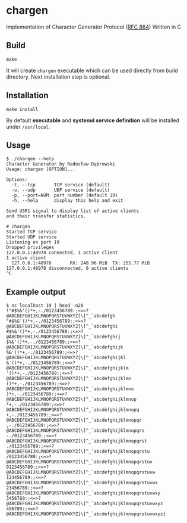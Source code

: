 # chargen

Implementation of Character Generator Protocol ([RFC 864][1]) Written in C

## Build

```
make
```

It will create `chargen` executable which can be used directly from build
directory. Next installation step is optional.

## Installation

```
make install
```

By default **executable** and **systemd service definition** will be installed
under `/usr/local`.

## Usage

```
$ ./chargen --help
Character Generator by Radosław Dąbrowski
Usage: chargen [OPTION]...

Options:
  -t, --tcp       TCP service (default)
  -u, --udp       UDP service (default)
  -p, --port=NUM  port number (default 19)
  -h, --help      display this help and exit

Send USR1 signal to display list of active clients
and their transfer statistics.
```

```
# chargen
Started TCP service
Started UDP service
Listening on port 19
Dropped privileges
127.0.0.1:48978 connected, 1 active client
1 active client
  127.0.0.1:48978       RX: 248.96 MiB  TX: 255.77 MiB
127.0.0.1:48978 disconnected, 0 active clients
^C
```

## Example output

```
$ nc localhost 19 | head -n20
!"#$%&'()*+,-./0123456789:;<=>?@ABCDEFGHIJKLMNOPQRSTUVWXYZ[\]^_`abcdefgh
"#$%&'()*+,-./0123456789:;<=>?@ABCDEFGHIJKLMNOPQRSTUVWXYZ[\]^_`abcdefghi
#$%&'()*+,-./0123456789:;<=>?@ABCDEFGHIJKLMNOPQRSTUVWXYZ[\]^_`abcdefghij
$%&'()*+,-./0123456789:;<=>?@ABCDEFGHIJKLMNOPQRSTUVWXYZ[\]^_`abcdefghijk
%&'()*+,-./0123456789:;<=>?@ABCDEFGHIJKLMNOPQRSTUVWXYZ[\]^_`abcdefghijkl
&'()*+,-./0123456789:;<=>?@ABCDEFGHIJKLMNOPQRSTUVWXYZ[\]^_`abcdefghijklm
'()*+,-./0123456789:;<=>?@ABCDEFGHIJKLMNOPQRSTUVWXYZ[\]^_`abcdefghijklmn
()*+,-./0123456789:;<=>?@ABCDEFGHIJKLMNOPQRSTUVWXYZ[\]^_`abcdefghijklmno
)*+,-./0123456789:;<=>?@ABCDEFGHIJKLMNOPQRSTUVWXYZ[\]^_`abcdefghijklmnop
*+,-./0123456789:;<=>?@ABCDEFGHIJKLMNOPQRSTUVWXYZ[\]^_`abcdefghijklmnopq
+,-./0123456789:;<=>?@ABCDEFGHIJKLMNOPQRSTUVWXYZ[\]^_`abcdefghijklmnopqr
,-./0123456789:;<=>?@ABCDEFGHIJKLMNOPQRSTUVWXYZ[\]^_`abcdefghijklmnopqrs
-./0123456789:;<=>?@ABCDEFGHIJKLMNOPQRSTUVWXYZ[\]^_`abcdefghijklmnopqrst
./0123456789:;<=>?@ABCDEFGHIJKLMNOPQRSTUVWXYZ[\]^_`abcdefghijklmnopqrstu
/0123456789:;<=>?@ABCDEFGHIJKLMNOPQRSTUVWXYZ[\]^_`abcdefghijklmnopqrstuv
0123456789:;<=>?@ABCDEFGHIJKLMNOPQRSTUVWXYZ[\]^_`abcdefghijklmnopqrstuvw
123456789:;<=>?@ABCDEFGHIJKLMNOPQRSTUVWXYZ[\]^_`abcdefghijklmnopqrstuvwx
23456789:;<=>?@ABCDEFGHIJKLMNOPQRSTUVWXYZ[\]^_`abcdefghijklmnopqrstuvwxy
3456789:;<=>?@ABCDEFGHIJKLMNOPQRSTUVWXYZ[\]^_`abcdefghijklmnopqrstuvwxyz
456789:;<=>?@ABCDEFGHIJKLMNOPQRSTUVWXYZ[\]^_`abcdefghijklmnopqrstuvwxyz{
```

[1]: https://tools.ietf.org/html/rfc864
